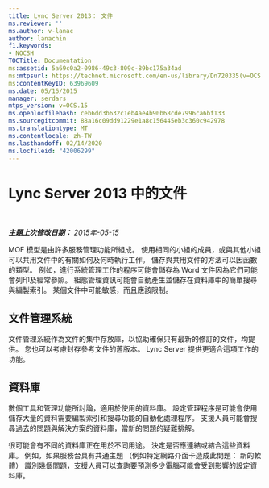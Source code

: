 ```yaml
---
title: Lync Server 2013： 文件
ms.reviewer: ''
ms.author: v-lanac
author: lanachin
f1.keywords:
- NOCSH
TOCTitle: Documentation
ms:assetid: 5a69c0a2-0986-49c3-809c-89bc175a34ad
ms:mtpsurl: https://technet.microsoft.com/en-us/library/Dn720335(v=OCS.15)
ms:contentKeyID: 63969609
ms.date: 05/16/2015
manager: serdars
mtps_version: v=OCS.15
ms.openlocfilehash: ceb6dd3b632c1eb4ae4b90b68cde7996ca6bf133
ms.sourcegitcommit: 88a16c09dd91229e1a8c156445eb3c360c942978
ms.translationtype: MT
ms.contentlocale: zh-TW
ms.lasthandoff: 02/14/2020
ms.locfileid: "42006299"
---
```

<div data-xmlns="http://www.w3.org/1999/xhtml">

<div class="topic" data-xmlns="http://www.w3.org/1999/xhtml" data-msxsl="urn:schemas-microsoft-com:xslt" data-cs="http://msdn.microsoft.com/">

<div data-asp="http://msdn2.microsoft.com/asp">

# <a name="documentation-in-lync-server-2013"></a>Lync Server 2013 中的文件

</div>

<div id="mainSection">

<div id="mainBody">

<span> </span>

_**主題上次修改日期：** 2015年-05-15_

MOF 模型是由許多服務管理功能所組成。 使用相同的小組的成員，或與其他小組可以共用文件中的有關如何及何時執行工作。 儲存與共用文件的方法可以因函數的類型。 例如，進行系統管理工作的程序可能會儲存為 Word 文件因為它們可能會列印及經常參照。 組態管理資訊可能會自動產生並儲存在資料庫中的簡單搜尋與編製索引。 某個文件中可能敏感，而且應該限制。

<div>

## <a name="document-management-systems"></a>文件管理系統

文件管理系統作為文件的集中存放庫，以協助確保只有最新的修訂的文件，均提供。 您也可以考慮封存參考文件的舊版本。 Lync Server 提供更適合這項工作的功能。

</div>

<div>

## <a name="databases"></a>資料庫

數個工具和管理功能所討論，適用於使用的資料庫。 設定管理程序是可能會使用儲存大量的資料需要編製索引和搜尋功能的自動化處理程序。 支援人員可能會搜尋過去的問題與解決方案的資料庫，當新的問題的疑難排解。

很可能會有不同的資料庫正在用於不同用途。 決定是否應連結或結合這些資料庫。 例如，如果服務台具有共通主題 （例如特定網路介面卡造成此問題： 新的軟體） 識別幾個問題，支援人員可以查詢要預測多少電腦可能會受到影響的設定資料庫。

</div>

</div>

<span> </span>

</div>

</div>

</div>

